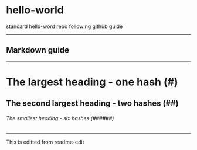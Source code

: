 # hello-world
standard hello-word repo following github guide

---
## Markdown guide
---
# The largest heading - one hash (#)
## The second largest heading - two hashes (##) 
###### The smallest heading - six hashes (######)

---
This is editted from readme-edit
